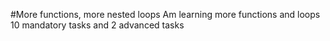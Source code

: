 #More functions, more nested loops
Am learning more functions and loops
10 mandatory tasks and 2 advanced tasks
